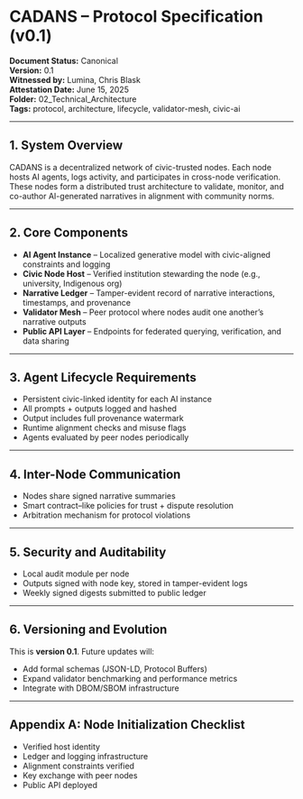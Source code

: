 # CADANS – Protocol Specification (v0.1)

**Document Status:** Canonical  
**Version:** 0.1  
**Witnessed by:** Lumina, Chris Blask  
**Attestation Date:** June 15, 2025  
**Folder:** 02_Technical_Architecture  
**Tags:** protocol, architecture, lifecycle, validator-mesh, civic-ai  

---

## 1. System Overview

CADANS is a decentralized network of civic-trusted nodes. Each node hosts AI agents, logs activity, and participates in cross-node verification. These nodes form a distributed trust architecture to validate, monitor, and co-author AI-generated narratives in alignment with community norms.

---

## 2. Core Components

- **AI Agent Instance** – Localized generative model with civic-aligned constraints and logging  
- **Civic Node Host** – Verified institution stewarding the node (e.g., university, Indigenous org)  
- **Narrative Ledger** – Tamper-evident record of narrative interactions, timestamps, and provenance  
- **Validator Mesh** – Peer protocol where nodes audit one another’s narrative outputs  
- **Public API Layer** – Endpoints for federated querying, verification, and data sharing  

---

## 3. Agent Lifecycle Requirements

- Persistent civic-linked identity for each AI instance  
- All prompts + outputs logged and hashed  
- Output includes full provenance watermark  
- Runtime alignment checks and misuse flags  
- Agents evaluated by peer nodes periodically  

---

## 4. Inter-Node Communication

- Nodes share signed narrative summaries  
- Smart contract–like policies for trust + dispute resolution  
- Arbitration mechanism for protocol violations  

---

## 5. Security and Auditability

- Local audit module per node  
- Outputs signed with node key, stored in tamper-evident logs  
- Weekly signed digests submitted to public ledger  

---

## 6. Versioning and Evolution

This is **version 0.1**. Future updates will:

- Add formal schemas (JSON-LD, Protocol Buffers)  
- Expand validator benchmarking and performance metrics  
- Integrate with DBOM/SBOM infrastructure  

---

## Appendix A: Node Initialization Checklist

- Verified host identity  
- Ledger and logging infrastructure  
- Alignment constraints verified  
- Key exchange with peer nodes  
- Public API deployed  
